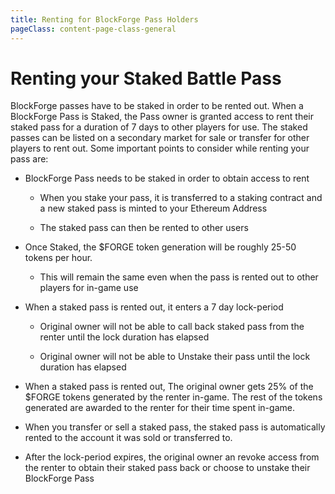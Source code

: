 ```yaml
---
title: Renting for BlockForge Pass Holders
pageClass: content-page-class-general
---
```


# Renting your Staked Battle Pass
BlockForge passes have to be staked in order to be rented out. When a BlockForge Pass is Staked, the Pass owner is granted access to rent their staked pass for a duration of 7 days to other players for use. The staked passes can be listed on a secondary market for sale or transfer for other players to rent out. Some important points to consider while renting your pass are:
* BlockForge Pass needs to be staked in order to obtain access to rent

  * When you stake your pass, it is transferred to a staking contract and a new staked pass is minted to your Ethereum Address

  * The staked pass can then be rented to other users

* Once Staked, the $FORGE token generation will be roughly 25-50 tokens per hour.

  * This will remain the same even when the pass is rented out to other players for in-game use

* When a staked pass is rented out, it enters a 7 day lock-period

  * Original owner will not be able to call back staked pass from the renter until the lock duration has elapsed

  * Original owner will not be able to Unstake their pass until the lock duration has elapsed

* When a staked pass is rented out, The original owner gets 25% of the $FORGE tokens generated by the renter in-game. The rest of the tokens generated are awarded to the renter for their time spent in-game.

* When you transfer or sell a staked pass, the staked pass is automatically rented to the account it was sold or transferred to.

* After the lock-period expires, the original owner an revoke access from the renter to obtain their staked pass back or choose to unstake their BlockForge Pass

